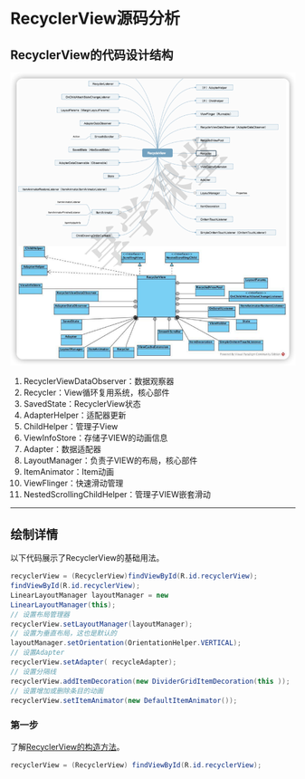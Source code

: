 # RecyclerView源码分析

## RecyclerView的代码设计结构

![](img/7c7075a9.png)

1. RecyclerViewDataObserver：数据观察器
2. Recycler：View循环复用系统，核心部件
3. SavedState：RecyclerView状态
4. AdapterHelper：适配器更新
5. ChildHelper：管理子View
6. ViewInfoStore：存储子VIEW的动画信息
7. Adapter：数据适配器
8. LayoutManager：负责子VIEW的布局，核心部件
9. ItemAnimator：Item动画
10. ViewFlinger：快速滑动管理
11. NestedScrollingChildHelper：管理子VIEW嵌套滑动
***
## 绘制详情
以下代码展示了RecyclerView的基础用法。
``` java
recyclerView = (RecyclerView)findViewById(R.id.recyclerView);
findViewById(R.id.recyclerView);
LinearLayoutManager layoutManager = new
LinearLayoutManager(this);
// 设置布局管理器
recyclerView.setLayoutManager(layoutManager);
// 设置为垂直布局，这也是默认的
layoutManager.setOrientation(OrientationHelper.VERTICAL);
// 设置Adapter
recyclerView.setAdapter( recycleAdapter);
// 设置分隔线
recyclerView.addItemDecoration(new DividerGridItemDecoration(this ));
// 设置增加或删除条目的动画
recyclerView.setItemAnimator(new DefaultItemAnimator());
```

### 第一步
了解[RecyclerView的构造方法](doc/RecyclerView的构造方法.md)。
``` java
recyclerView = (RecyclerView) findViewById(R.id.recyclerView);
```
